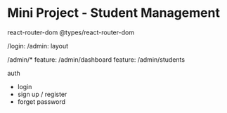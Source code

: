 # Mini Project - Student Management

react-router-dom
@types/react-router-dom

/login:
/admin: layout

/admin/\*
feature: /admin/dashboard
feature: /admin/students

auth

- login
- sign up / register
- forget password
